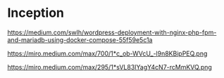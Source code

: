 # Inception

https://medium.com/swlh/wordpress-deployment-with-nginx-php-fpm-and-mariadb-using-docker-compose-55f59e5c1a

https://miro.medium.com/max/700/1*c_ob-WVcU_-l9n8KBipPEQ.png

https://miro.medium.com/max/295/1*sVL83IYagY4cN7-rcMmKVQ.png
